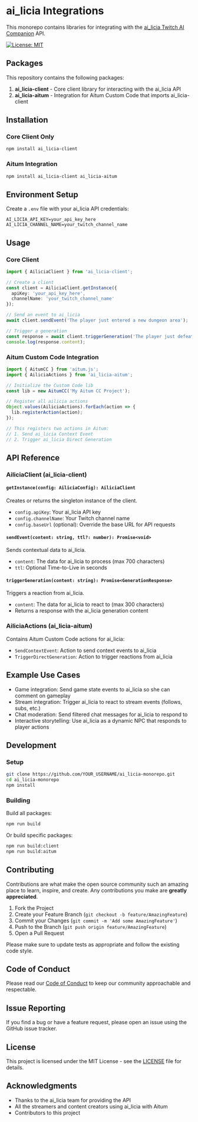 # ai_licia Integrations

This monorepo contains libraries for integrating with the [ai_licia Twitch AI Companion](https://www.getailicia.com) API.

[![License: MIT](https://img.shields.io/badge/License-MIT-blue.svg)](https://opensource.org/licenses/MIT)

## Packages

This repository contains the following packages:

1. **ai_licia-client** - Core client library for interacting with the ai_licia API
2. **ai_licia-aitum** - Integration for Aitum Custom Code that imports ai_licia-client

## Installation

### Core Client Only

```bash
npm install ai_licia-client
```

### Aitum Integration

```bash
npm install ai_licia-client ai_licia-aitum
```

## Environment Setup

Create a `.env` file with your ai_licia API credentials:

```
AI_LICIA_API_KEY=your_api_key_here
AI_LICIA_CHANNEL_NAME=your_twitch_channel_name
```

## Usage

### Core Client

```typescript
import { AiliciaClient } from 'ai_licia-client';

// Create a client
const client = AiliciaClient.getInstance({
  apiKey: 'your_api_key_here', 
  channelName: 'your_twitch_channel_name'
});

// Send an event to ai_licia
await client.sendEvent('The player just entered a new dungeon area');

// Trigger a generation
const response = await client.triggerGeneration('The player just defeated the boss');
console.log(response.content);
```

### Aitum Custom Code Integration

```typescript
import { AitumCC } from 'aitum.js';
import { AiliciaActions } from 'ai_licia-aitum';

// Initialize the Custom Code lib
const lib = new AitumCC('My Aitum CC Project');

// Register all ailicia actions
Object.values(AiliciaActions).forEach(action => {
  lib.registerAction(action);
});

// This registers two actions in Aitum:
// 1. Send ai_licia Context Event
// 2. Trigger ai_licia Direct Generation
```

## API Reference

### AiliciaClient (ai_licia-client)

#### `getInstance(config: AiliciaConfig): AiliciaClient`

Creates or returns the singleton instance of the client.

- `config.apiKey`: Your ai_licia API key
- `config.channelName`: Your Twitch channel name
- `config.baseUrl` (optional): Override the base URL for API requests

#### `sendEvent(content: string, ttl?: number): Promise<void>`

Sends contextual data to ai_licia.

- `content`: The data for ai_licia to process (max 700 characters)
- `ttl`: Optional Time-to-Live in seconds

#### `triggerGeneration(content: string): Promise<GenerationResponse>`

Triggers a reaction from ai_licia.

- `content`: The data for ai_licia to react to (max 300 characters)
- Returns a response with the ai_licia generation content

### AiliciaActions (ai_licia-aitum)

Contains Aitum Custom Code actions for ai_licia:

- `SendContextEvent`: Action to send context events to ai_licia
- `TriggerDirectGeneration`: Action to trigger reactions from ai_licia

## Example Use Cases

- Game integration: Send game state events to ai_licia so she can comment on gameplay
- Stream integration: Trigger ai_licia to react to stream events (follows, subs, etc.)
- Chat moderation: Send filtered chat messages for ai_licia to respond to
- Interactive storytelling: Use ai_licia as a dynamic NPC that responds to player actions

## Development

### Setup

```bash
git clone https://github.com/YOUR_USERNAME/ai_licia-monorepo.git
cd ai_licia-monorepo
npm install
```

### Building

Build all packages:

```bash
npm run build
```

Or build specific packages:

```bash
npm run build:client
npm run build:aitum
```

## Contributing

Contributions are what make the open source community such an amazing place to learn, inspire, and create. Any contributions you make are **greatly appreciated**.

1. Fork the Project
2. Create your Feature Branch (`git checkout -b feature/AmazingFeature`)
3. Commit your Changes (`git commit -m 'Add some AmazingFeature'`)
4. Push to the Branch (`git push origin feature/AmazingFeature`)
5. Open a Pull Request

Please make sure to update tests as appropriate and follow the existing code style.

## Code of Conduct

Please read our [Code of Conduct](CODE_OF_CONDUCT.md) to keep our community approachable and respectable.

## Issue Reporting

If you find a bug or have a feature request, please open an issue using the GitHub issue tracker.

## License

This project is licensed under the MIT License - see the [LICENSE](LICENSE) file for details.

## Acknowledgments

- Thanks to the ai_licia team for providing the API
- All the streamers and content creators using ai_licia with Aitum
- Contributors to this project 